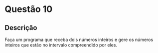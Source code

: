 # Questão 10

## Descrição
Faça um programa que receba dois números inteiros e gere os números inteiros que estão no intervalo
compreendido por eles.
